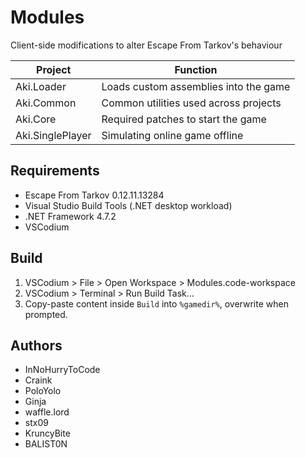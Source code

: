 # Modules

Client-side modifications to alter Escape From Tarkov's behaviour

**Project**        | **Function**
------------------ | --------------------------------------------
Aki.Loader         | Loads custom assemblies into the game
Aki.Common         | Common utilities used across projects
Aki.Core           | Required patches to start the game
Aki.SinglePlayer   | Simulating online game offline

## Requirements

- Escape From Tarkov 0.12.11.13284
- Visual Studio Build Tools (.NET desktop workload)
- .NET Framework 4.7.2
- VSCodium

## Build

1. VSCodium > File > Open Workspace > Modules.code-workspace
2. VSCodium > Terminal > Run Build Task...
3. Copy-paste content inside `Build` into `%gamedir%`, overwrite when prompted.

## Authors

- InNoHurryToCode
- Craink
- PoloYolo
- Ginja
- waffle.lord
- stx09
- KruncyBite
- BALIST0N
